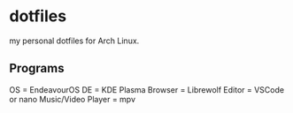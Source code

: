 # dotfiles
my personal dotfiles for Arch Linux.

## Programs
OS = EndeavourOS
DE = KDE Plasma
Browser = Librewolf
Editor = VSCode or nano
Music/Video Player = mpv
